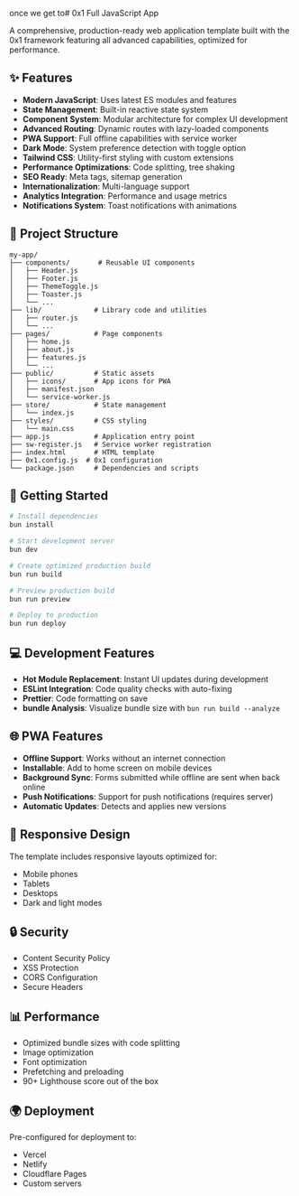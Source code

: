 once we get to# 0x1 Full JavaScript App

A comprehensive, production-ready web application template built with the 0x1 framework featuring all advanced capabilities, optimized for performance.

## ✨ Features

- **Modern JavaScript**: Uses latest ES modules and features
- **State Management**: Built-in reactive state system
- **Component System**: Modular architecture for complex UI development
- **Advanced Routing**: Dynamic routes with lazy-loaded components
- **PWA Support**: Full offline capabilities with service worker
- **Dark Mode**: System preference detection with toggle option
- **Tailwind CSS**: Utility-first styling with custom extensions
- **Performance Optimizations**: Code splitting, tree shaking
- **SEO Ready**: Meta tags, sitemap generation
- **Internationalization**: Multi-language support
- **Analytics Integration**: Performance and usage metrics
- **Notifications System**: Toast notifications with animations

## 📂 Project Structure

```
my-app/
├── components/       # Reusable UI components
│   ├── Header.js
│   ├── Footer.js
│   ├── ThemeToggle.js
│   ├── Toaster.js
│   └── ...
├── lib/             # Library code and utilities 
│   ├── router.js
│   └── ...
├── pages/           # Page components
│   ├── home.js
│   ├── about.js
│   ├── features.js
│   └── ...
├── public/          # Static assets
│   ├── icons/       # App icons for PWA
│   ├── manifest.json
│   └── service-worker.js
├── store/           # State management
│   └── index.js
├── styles/          # CSS styling
│   └── main.css
├── app.js           # Application entry point
├── sw-register.js   # Service worker registration
├── index.html       # HTML template
├── 0x1.config.js  # 0x1 configuration
└── package.json     # Dependencies and scripts
```

## 🚀 Getting Started

```bash
# Install dependencies
bun install

# Start development server
bun dev

# Create optimized production build
bun run build

# Preview production build
bun run preview

# Deploy to production
bun run deploy
```

## 💻 Development Features

- **Hot Module Replacement**: Instant UI updates during development
- **ESLint Integration**: Code quality checks with auto-fixing
- **Prettier**: Code formatting on save
- **bundle Analysis**: Visualize bundle size with `bun run build --analyze`

## 🌐 PWA Features

- **Offline Support**: Works without an internet connection
- **Installable**: Add to home screen on mobile devices
- **Background Sync**: Forms submitted while offline are sent when back online
- **Push Notifications**: Support for push notifications (requires server)
- **Automatic Updates**: Detects and applies new versions

## 📱 Responsive Design

The template includes responsive layouts optimized for:
- Mobile phones
- Tablets
- Desktops
- Dark and light modes

## 🔒 Security

- Content Security Policy
- XSS Protection
- CORS Configuration
- Secure Headers

## 📊 Performance

- Optimized bundle sizes with code splitting
- Image optimization
- Font optimization
- Prefetching and preloading
- 90+ Lighthouse score out of the box

## 🌍 Deployment

Pre-configured for deployment to:
- Vercel
- Netlify
- Cloudflare Pages
- Custom servers
